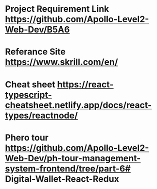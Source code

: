# Project Requirement Link https://github.com/Apollo-Level2-Web-Dev/B5A6

# Referance Site https://www.skrill.com/en/

# Cheat sheet https://react-typescript-cheatsheet.netlify.app/docs/react-types/reactnode/

# Phero tour https://github.com/Apollo-Level2-Web-Dev/ph-tour-management-system-frontend/tree/part-6# Digital-Wallet-React-Redux
